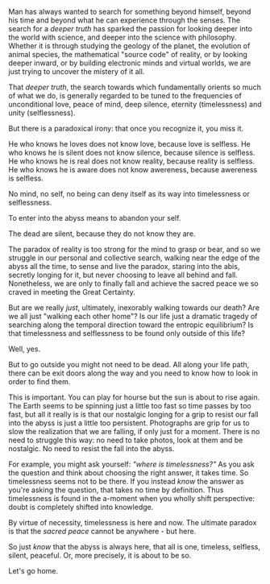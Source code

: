 Man has always wanted to search for something beyond himself, beyond his time and beyond what he can experience through the senses.
The search for a *deeper truth* has sparked the passion for looking deeper into the world with science, and deeper into the science with philosophy.
Whether it is through studying the geology of the planet, the evolution of animal species, the mathematical "source code" of reality, or by looking deeper inward, or by building electronic minds and virtual worlds, we are just trying to uncover the mistery of it all.

That *deeper truth*, the search towards which fundamentally orients so much of what we do, is generally regarded to be tuned to the frequencies of unconditional love, peace of mind, deep silence, eternity (timelessness) and unity (selflessness).

But there is a paradoxical irony: that once you recognize it, you miss it.

He who knows he loves does not know love, because love is selfless.
He who knows he is silent does not know silence, because silence is selfless.
He who knows he is real does not know reality, because reality is selfless.
He who knows he is aware does not know awereness, because awereness is selfless.

No mind, no self, no being can deny itself as its way into timelessness or selflessness.

To enter into the abyss means to abandon your self.

The dead are silent, because they do not know they are.

The paradox of reality is too strong for the mind to grasp or bear, and so we struggle in our personal and collective search, walking near the edge of the abyss all the time, to sense and live the paradox, staring into the abis, secretly longing for it, but never choosing to leave all behind and fall.
Nonetheless, we are only to finally fall and achieve the sacred peace we so craved in meeting the Great Certainty.

But are we really *just*, ultimately, inexorably walking towards our death?
Are we all just "walking each other home"?
Is our life just a dramatic tragedy of searching along the temporal direction toward the entropic equilibrium?
Is that timelessness and selflessness to be found only outside of this life?

Well, yes.

But to go outside you might not need to be dead.
All along your life path, there can be exit doors along the way and you need to know how to look in order to find them.

This is important.
You can play for hourse but the sun is about to rise again.
The Earth seems to be spinning just a little too fast so time passes by too fast, but all it really is is that our nostalgic longing for a grip to resist our fall into the abyss is just a little too persistent.
Photographs are grip for us to slow the realization that we are falling, if only just for a moment.
There is no need to struggle this way: no need to take photos, look at them and be nostalgic.
No need to resist the fall into the abyss.

For example, you might ask yourself: *"where is timelessness?"*
As you ask the question and think about choosing the right answer, it takes time.
So timelessness seems not to be there.
If you instead *know* the answer as you're asking the question, that takes no time by definition.
Thus timelessness is found in the a-moment when you wholly shift perspective: doubt is completely shifted into knowledge.

By virtue of necessity, timelessness is here and now.
The ultimate paradox is that the *sacred peace* cannot be anywhere - but here.

So just *know* that the abyss is always here, that all is one, timeless, selfless, silent, peaceful.
Or, more precisely, it is about to be so.

Let's go home.
